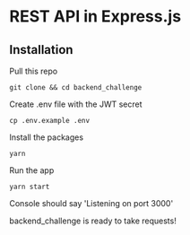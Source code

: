# REST API in Express.js

## Installation
Pull this repo
```
git clone && cd backend_challenge
```
Create .env file with the JWT secret
```
cp .env.example .env
```
Install the packages
```
yarn
```
Run the app
```
yarn start
```
Console should say 'Listening on port 3000'

backend_challenge is ready to take requests!
